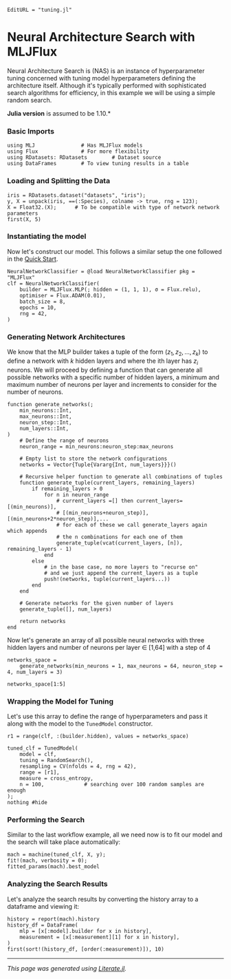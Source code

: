```@meta
EditURL = "tuning.jl"
```

# Neural Architecture Search with MLJFlux

Neural Architecture Search is (NAS) is an instance of hyperparameter tuning concerned with tuning model hyperparameters
defining the architecture itself. Although it's typically performed with sophisticated search algorithms for efficiency,
in this example we will be using a simple random search.

**Julia version** is assumed to be 1.10.*

### Basic Imports

````@example tuning
using MLJ               # Has MLJFlux models
using Flux              # For more flexibility
using RDatasets: RDatasets        # Dataset source
using DataFrames        # To view tuning results in a table
````

### Loading and Splitting the Data

````@example tuning
iris = RDatasets.dataset("datasets", "iris");
y, X = unpack(iris, ==(:Species), colname -> true, rng = 123);
X = Float32.(X);      # To be compatible with type of network network parameters
first(X, 5)
````

### Instantiating the model

Now let's construct our model. This follows a similar setup the one followed in the [Quick Start](../../index.md).

````@example tuning
NeuralNetworkClassifier = @load NeuralNetworkClassifier pkg = "MLJFlux"
clf = NeuralNetworkClassifier(
	builder = MLJFlux.MLP(; hidden = (1, 1, 1), σ = Flux.relu),
	optimiser = Flux.ADAM(0.01),
	batch_size = 8,
	epochs = 10,
	rng = 42,
)
````

### Generating Network Architectures
We know that the MLP builder takes a tuple of the form $(z_1, z_2, ..., z_k)$ to define a network with $k$ hidden layers and
where the ith layer has $z_i$ neurons. We will proceed by defining a function that can generate all possible networks with a
specific number of hidden layers, a minimum and maximum number of neurons per layer and increments to consider for the number of neurons.

````@example tuning
function generate_networks(;
	min_neurons::Int,
	max_neurons::Int,
	neuron_step::Int,
	num_layers::Int,
)
	# Define the range of neurons
	neuron_range = min_neurons:neuron_step:max_neurons

	# Empty list to store the network configurations
	networks = Vector{Tuple{Vararg{Int, num_layers}}}()

	# Recursive helper function to generate all combinations of tuples
	function generate_tuple(current_layers, remaining_layers)
		if remaining_layers > 0
			for n in neuron_range
				# current_layers =[] then current_layers=[(min_neurons)],
				# [(min_neurons+neuron_step)], [(min_neurons+2*neuron_step)],...
				# for each of these we call generate_layers again which appends
				# the n combinations for each one of them
				generate_tuple(vcat(current_layers, [n]), remaining_layers - 1)
			end
		else
			# in the base case, no more layers to "recurse on"
			# and we just append the current_layers as a tuple
			push!(networks, tuple(current_layers...))
		end
	end

	# Generate networks for the given number of layers
	generate_tuple([], num_layers)

	return networks
end
````

Now let's generate an array of all possible neural networks with three hidden layers and number of neurons per layer ∈ [1,64] with a step of 4

````@example tuning
networks_space =
	generate_networks(min_neurons = 1, max_neurons = 64, neuron_step = 4, num_layers = 3)

networks_space[1:5]
````

### Wrapping the Model for Tuning

Let's use this array to define the range of hyperparameters and pass it along with the model to the `TunedModel` constructor.

````@example tuning
r1 = range(clf, :(builder.hidden), values = networks_space)

tuned_clf = TunedModel(
	model = clf,
	tuning = RandomSearch(),
	resampling = CV(nfolds = 4, rng = 42),
	range = [r1],
	measure = cross_entropy,
	n = 100,             # searching over 100 random samples are enough
);
nothing #hide
````

### Performing the Search

Similar to the last workflow example, all we need now is to fit our model and the search will take place automatically:

````@example tuning
mach = machine(tuned_clf, X, y);
fit!(mach, verbosity = 0);
fitted_params(mach).best_model
````

### Analyzing the Search Results

Let's analyze the search results by converting the history array to a dataframe and viewing it:

````@example tuning
history = report(mach).history
history_df = DataFrame(
	mlp = [x[:model].builder for x in history],
	measurement = [x[:measurement][1] for x in history],
)
first(sort!(history_df, [order(:measurement)]), 10)
````

---

*This page was generated using [Literate.jl](https://github.com/fredrikekre/Literate.jl).*

